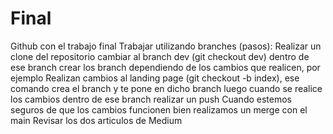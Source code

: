 # Final
Github con el trabajo final
Trabajar utilizando branches (pasos):
Realizar un clone del repositorio
cambiar al branch dev (git checkout dev)
dentro de ese branch crear los branch dependiendo de los cambios que realicen, por ejemplo
  Realizan cambios al landing page (git checkout -b index), ese comando crea el branch y te pone en dicho branch
luego cuando se realice los cambios dentro de ese branch realizar un push
Cuando estemos seguros de que los cambios funcionen bien realizamos un merge con el main
Revisar los dos articulos de Medium
